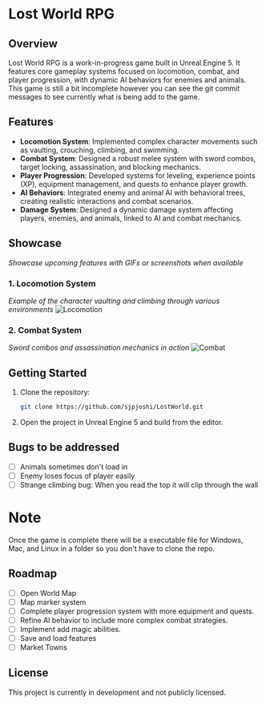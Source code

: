 
# Lost World RPG

## Overview
Lost World RPG is a work-in-progress game built in Unreal Engine 5. It features core gameplay systems focused on locomotion, combat, and player progression, with dynamic AI behaviors for enemies and animals.
This game is still a bit incomplete however you can see the git commit messages to see currently what is being add to the game. 

## Features

- **Locomotion System**: Implemented complex character movements such as vaulting, crouching, climbing, and swimming.
- **Combat System**: Designed a robust melee system with sword combos, target locking, assassination, and blocking mechanics.
- **Player Progression**: Developed systems for leveling, experience points (XP), equipment management, and quests to enhance player growth.
- **AI Behaviors**: Integrated enemy and animal AI with behavioral trees, creating realistic interactions and combat scenarios. 
- **Damage System**: Designed a dynamic damage system affecting players, enemies, and animals, linked to AI and combat mechanics.

## Showcase
*Showcase upcoming features with GIFs or screenshots when available*

### 1. Locomotion System
*Example of the character vaulting and climbing through various environments*
![Locomotion](path_to_image)

### 2. Combat System
*Sword combos and assassination mechanics in action*
![Combat](path_to_image)

## Getting Started
1. Clone the repository:
    ```bash
    git clone https://github.com/sjpjoshi/LostWorld.git
    ```

2. Open the project in Unreal Engine 5 and build from the editor.

## Bugs to be addressed
- [ ] Animals sometimes don't load in
- [ ] Enemy loses focus of player easily
- [ ] Strange climbing bug: When you read the top it will clip through the wall

# Note
Once the game is complete there will be a executable file for Windows, Mac, and Linux in a folder so you don't have to clone the repo. 

## Roadmap
- [ ] Open World Map
- [ ] Map marker system
- [ ] Complete player progression system with more equipment and quests.
- [ ] Refine AI behavior to include more complex combat strategies.
- [ ] Implement add magic abilities.
- [ ] Save and load features
- [ ] Market Towns

## License
This project is currently in development and not publicly licensed.

